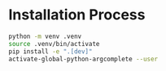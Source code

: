 # Installation Process

```bash
python -m venv .venv
source .venv/bin/activate
pip install -e ".[dev]"
activate-global-python-argcomplete --user
```
